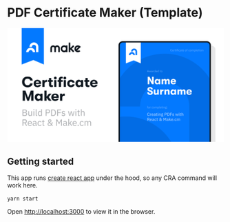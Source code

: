 # PDF Certificate Maker (Template)

<img src="https://raw.githubusercontent.com/jamesrplee/certificate-app/main/public/og-image.png">

<br/>

## Getting started

This app runs [create react app](https://create-react-app.dev/docs/getting-started) under the hood, so any CRA command will work here.

```
yarn start
```
Open [http://localhost:3000](http://localhost:3000) to view it in the browser.

